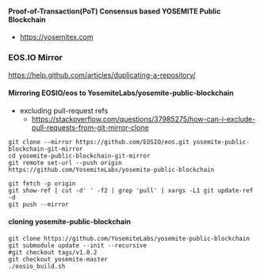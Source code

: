 #### Proof-of-Transaction(PoT) Consensus based YOSEMITE Public Blockchain 
* https://yosemitex.com

### EOS.IO Mirror
https://help.github.com/articles/duplicating-a-repository/

#### Mirroring EOSIO/eos to YosemiteLabs/yosemite-public-blockchain 
* excluding pull-request refs
  - https://stackoverflow.com/questions/37985275/how-can-i-exclude-pull-requests-from-git-mirror-clone

```console
git clone --mirror https://github.com/EOSIO/eos.git yosemite-public-blockchain-git-mirror
cd yosemite-public-blockchain-git-mirror
git remote set-url --push origin https://github.com/YosemiteLabs/yosemite-public-blockchain

git fetch -p origin
git show-ref | cut -d' ' -f2 | grep 'pull' | xargs -L1 git update-ref -d
git push --mirror
```

#### cloning yosemite-public-blockchain
```console
git clone https://github.com/YosemiteLabs/yosemite-public-blockchain
git submodule update --init --recursive
#git checkout tags/v1.0.2
git checkout yosemite-master
./eosio_build.sh
```